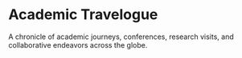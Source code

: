 # Academic Travelogue

A chronicle of academic journeys, conferences, research visits, and collaborative endeavors across the globe.